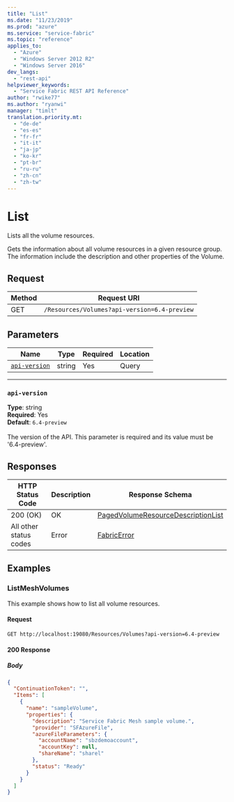 ```yaml
---
title: "List"
ms.date: "11/23/2019"
ms.prod: "azure"
ms.service: "service-fabric"
ms.topic: "reference"
applies_to: 
  - "Azure"
  - "Windows Server 2012 R2"
  - "Windows Server 2016"
dev_langs: 
  - "rest-api"
helpviewer_keywords: 
  - "Service Fabric REST API Reference"
author: "rwike77"
ms.author: "ryanwi"
manager: "timlt"
translation.priority.mt: 
  - "de-de"
  - "es-es"
  - "fr-fr"
  - "it-it"
  - "ja-jp"
  - "ko-kr"
  - "pt-br"
  - "ru-ru"
  - "zh-cn"
  - "zh-tw"
---
```

# List
Lists all the volume resources.

Gets the information about all volume resources in a given resource group. The information include the description and other properties of the Volume.

## Request
| Method | Request URI |
| ------ | ----------- |
| GET | `/Resources/Volumes?api-version=6.4-preview` |


## Parameters
| Name | Type | Required | Location |
| --- | --- | --- | --- |
| [`api-version`](#api-version) | string | Yes | Query |

____
### `api-version`
__Type__: string <br/>
__Required__: Yes<br/>
__Default__: `6.4-preview` <br/>
<br/>
The version of the API. This parameter is required and its value must be '6.4-preview'.


## Responses

| HTTP Status Code | Description | Response Schema |
| --- | --- | --- |
| 200 (OK) | OK<br/> | [PagedVolumeResourceDescriptionList](sfclient-model-pagedvolumeresourcedescriptionlist.md) |
| All other status codes | Error<br/> | [FabricError](sfclient-model-fabricerror.md) |

## Examples

### ListMeshVolumes

This example shows how to list all volume resources.

#### Request
```
GET http://localhost:19080/Resources/Volumes?api-version=6.4-preview
```

#### 200 Response
##### Body
```json
{
  "ContinuationToken": "",
  "Items": [
    {
      "name": "sampleVolume",
      "properties": {
        "description": "Service Fabric Mesh sample volume.",
        "provider": "SFAzureFile",
        "azureFileParameters": {
          "accountName": "sbzdemoaccount",
          "accountKey": null,
          "shareName": "sharel"
        },
        "status": "Ready"
      }
    }
  ]
}
```

